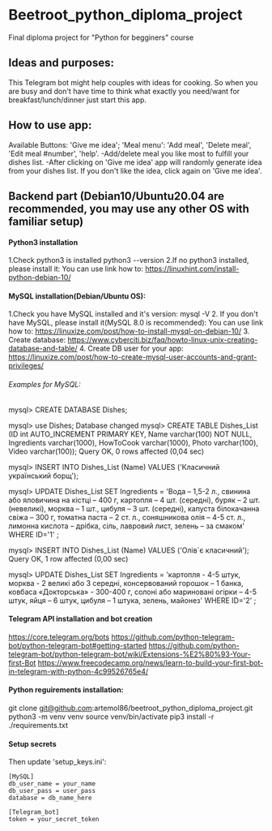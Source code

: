 # Beetroot_python_diploma_project
Final diploma project for "Python for begginers" course

## Ideas and purposes:
This Telegram bot might help couples with ideas for cooking. 
So when you are busy and don't have time to think what exactly you need/want for breakfast/lunch/dinner just start this app.

## How to use app:
Available Buttons: 'Give me idea'; 'Meal menu': 'Add meal', 'Delete meal', 'Edit meal #number', 'help'.
-Add/delete meal you like most to fulfill your dishes list. 
-After clicking on 'Give me idea' app will randomly generate idea from your dishes list. If you don't like the idea, click again on 'Give me idea'.


## Backend part (Debian10/Ubuntu20.04 are recommended, you may use any other OS with familiar setup)

#### Python3 installation
1.Check python3 is installed
python3 --version 
2.If no python3 installed, please install it:
You can use link how to: https://linuxhint.com/install-python-debian-10/
#### MySQL installation(Debian/Ubuntu OS):
1.Check you have MySQL installed and it's version:
mysql -V
2. If you don't have MySQL, please install it(MySQL 8.0 is recommended):
You can use link how to: https://linuxize.com/post/how-to-install-mysql-on-debian-10/
3. Create database:
https://www.cyberciti.biz/faq/howto-linux-unix-creating-database-and-table/
4. Create DB user for your app:
https://linuxize.com/post/how-to-create-mysql-user-accounts-and-grant-privileges/

###### Examples for MySQL: 
mysql> CREATE DATABASE Dishes;

mysql> use Dishes;
Database changed
mysql> CREATE TABLE Dishes_List (ID int AUTO_INCREMENT PRIMARY KEY, Name varchar(100) NOT NULL, Ingredients varchar(1000), HowToCook varchar(1000), Photo varchar(100), Video varchar(100));
Query OK, 0 rows affected (0,04 sec)

mysql> INSERT INTO Dishes_List (Name) VALUES ('Класичний український борщ');


mysql> UPDATE Dishes_List SET Ingredients = 'Вода – 1,5-2 л., свинина або яловичина на кістці – 400 г, картопля – 4 шт. (середні), буряк – 2 шт. (невеликі), морква – 1 шт., цибуля – 3 шт. (середні), капуста білокачанна свіжа – 300 г, томатна паста – 2 ст. л., соняшникова олія – 4-5 ст. л., лимонна кислота – дрібка, сіль, лавровий лист, зелень – за смаком' WHERE ID='1' ;


mysql> INSERT INTO Dishes_List (Name) VALUES ('Олів`є класичний');
Query OK, 1 row affected (0,00 sec)

mysql> UPDATE Dishes_List SET Ingredients = 'картопля - 4-5 штук, морква - 2 великі або 3 середні, консервований горошок – 1 банка, ковбаса «Докторська» - 300-400 г, солоні або мариновані огірки – 4-5 штук, яйця – 6 штук, цибуля – 1 штука, зелень, майонез' WHERE ID='2' ;



#### Telegram API installation and bot creation
https://core.telegram.org/bots 
https://github.com/python-telegram-bot/python-telegram-bot#getting-started 
https://github.com/python-telegram-bot/python-telegram-bot/wiki/Extensions-%E2%80%93-Your-first-Bot 
https://www.freecodecamp.org/news/learn-to-build-your-first-bot-in-telegram-with-python-4c99526765e4/ 

#### Python reguirements installation:
git clone git@github.com:artemol86/beetroot_python_diploma_project.git
python3 -m venv venv
source venv/bin/activate
pip3 install -r ./requirements.txt


#### Setup secrets
Then update 'setup_keys.ini':

	[MySQL]
	db_user_name = your_name
	db_user_pass = user_pass
	database = db_name_here
	
	[Telegram_bot]
	token = your_secret_token
	

